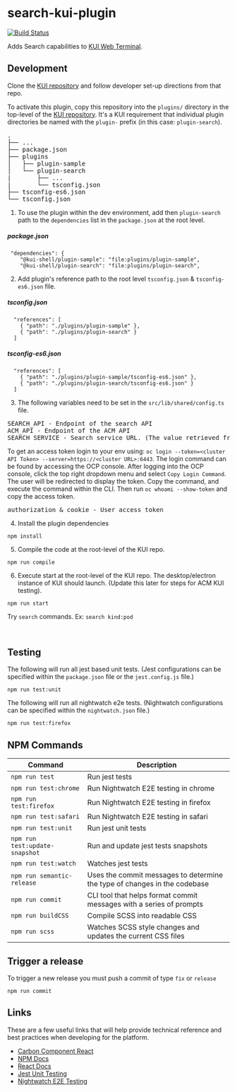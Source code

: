 # search-kui-plugin
[![Build Status](https://travis-ci.com/open-cluster-management/search-kui-plugin.svg?token=jzyyzQmWYBEu33MCMh9p&branch=master)](https://travis-ci.com/open-cluster-management/search-kui-plugin)

Adds Search capabilities to [KUI Web Terminal](https://github.com/open-container-management/kui-web-terminal).

## Development
Clone the [KUI repository](https://github.com/IBM/kui) and follow developer set-up directions from that repo.

To activate this plugin, copy this repository into the `plugins/` directory in the top-level of the [KUI repository](https://github.com/IBM/kui).  It's a KUI requirement that individual plugin directories be named with the `plugin-` prefix (in this case:  `plugin-search`).

<pre>
.
├── ...
├── package.json
├── plugins
│   ├── plugin-sample
│   └── plugin-search
|       ├── ...
|       └── tsconfig.json
├── tsconfig-es6.json
└── tsconfig.json
</pre>

1. To use the plugin within the dev environment, add then `plugin-search` path to the `dependencies` list in the `package.json` at the root level.

##### package.json

```
 "dependencies": {
    "@kui-shell/plugin-sample": "file:plugins/plugin-sample",
    "@kui-shell/plugin-search": "file:plugins/plugin-search",
```

2. Add plugin's reference path to the root level `tsconfig.json` & `tsconfig-es6.json` file.

##### tsconfig.json
```
  "references": [
    { "path": "./plugins/plugin-sample" },
    { "path": "./plugins/plugin-search" }
  ]
```

##### tsconfig-es6.json
```
  "references": [
    { "path": "./plugins/plugin-sample/tsconfig-es6.json" },
    { "path": "./plugins/plugin-search/tsconfig-es6.json" }
  ]
```

3. The following variables need to be set in the `src/lib/shared/config.ts` file.

<pre>
SEARCH_API - Endpoint of the search API
ACM_API - Endpoint of the ACM API
SEARCH_SERVICE - Search service URL. (The value retrieved from this endpoint, is to ensure that the Search API is installed on the cluster)
</pre>

To get an access token login to your env using: `oc login --token=<cluster API Token> --server=https://<cluster URL>:6443`. The login command can be found by accessing the OCP console. After logging into the OCP console, click the top right dropdown menu and select `Copy Login Command`. The user will be redirected to display the token. Copy the command, and execute the command within the CLI. Then run `oc whoami --show-token` and copy the access token.

<pre>
authorization & cookie - User access token
</pre>

4. Install the plugin dependencies

```
npm install
```

5. Compile the code at the root-level of the KUI repo.

```
npm run compile
```

6. Execute start at the root-level of the KUI repo.  The desktop/electron instance of KUI should launch. (Update this later for steps for ACM KUI testing).

```
npm run start
```

Try `search` commands. Ex: `search kind:pod`

<br>
<a href="docs/readme/images/search-command.gif">
    <img alt="" src="docs/readme/images/search-command.gif"></img>
</a>

## Testing

The following will run all jest based unit tests. (Jest configurations can be specified within the `package.json` file or the `jest.config.js` file.)

```
npm run test:unit
```

The following will run all nightwatch e2e tests. (Nightwatch configurations can be specified within the `nightwatch.json` file.)

```
npm run test:firefox
```

## NPM Commands

| Command                                | Description                                                                |
|----------------------------------------|----------------------------------------------------------------------------|
| `npm run test`                         | Run jest tests                                                             |
| `npm run test:chrome`                  | Run Nightwatch E2E testing in chrome                                       |
| `npm run test:firefox`                 | Run Nightwatch E2E testing in firefox                                      |
| `npm run test:safari`                  | Run Nightwatch E2E testing in safari                                       |
| `npm run test:unit`                    | Run jest unit tests                                                        |
| `npm run test:update-snapshot`         | Run and update jest tests snapshots                                        |
| `npm run test:watch`                   | Watches jest tests                                                         |
| `npm run semantic-release`             | Uses the commit messages to determine the type of changes in the codebase  |
| `npm run commit`                       | CLI tool that helps format commit messages with a series of prompts        |
| `npm run buildCSS`                     | Compile SCSS into readable CSS                                             |
| `npm run scss`                         | Watches SCSS style changes and updates the current CSS files               |

## Trigger a release
To trigger a new release you must push a commit of type `fix` or `release`
```
npm run commit
```

## Links

These are a few useful links that will help provide technical reference and best practices when developing for the platform.

- [Carbon Component React](https://github.com/carbon-design-system/carbon-components-react)
- [NPM Docs](https://docs.npmjs.com)
- [React Docs](https://reactjs.org/docs/hello-world.html)
- [Jest Unit Testing](https://jestjs.io/docs/en/getting-started)
- [Nightwatch E2E Testing](https://nightwatchjs.org/guide)

